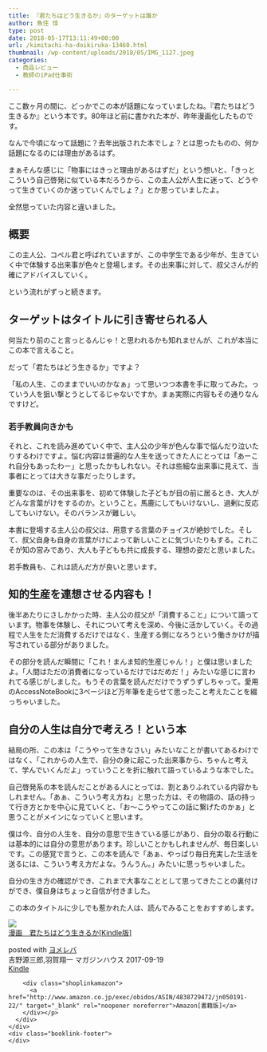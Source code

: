 ```yaml
---
title: 『君たちはどう生きるか』のターゲットは誰か
author: 魚住 惇
type: post
date: 2018-05-17T13:11:49+00:00
url: /kimitachi-ha-doikiruka-13460.html
thumbnail: /wp-content/uploads/2018/05/IMG_1127.jpeg
categories:
  - 商品レビュー
  - 教師のiPad仕事術

---
```

ここ数ヶ月の間に、どっかでこの本が話題になっていましたね。『君たちはどう生きるか』という本です。80年ほど前に書かれた本が、昨年漫画化したものです。

なんで今頃になって話題に？去年出版された本でしょ？とは思ったものの、何か話題になるのには理由があるはず。

まぁそんな感じに「物事にはきっと理由があるはずだ」という想いと、「きっとこういう自己啓発に似ている本だろうから、この主人公が人生に迷って、どうやって生きていくのか迷っていくんでしょ？」とか思っていましたよ。

全然思っていた内容と違いました。

## 概要

この主人公、コペル君と呼ばれていますが、この中学生である少年が、生きていく中で体験する出来事が色々と登場します。その出来事に対して、叔父さんが的確にアドバイスしていく。

という流れがずっと続きます。

## ターゲットはタイトルに引き寄せられる人

何当たり前のこと言っとるんじゃ！と思われるかも知れませんが、これが本当にこの本で言えること。

だって「君たちはどう生きるか」ですよ？

「私の人生、このままでいいのかなぁ」って思いつつ本書を手に取ってみた。っていう人を狙い撃とうとしてるじゃないですか。まぁ実際に内容もその通りなんですけど。

### 若手教員向きかも

それと、これを読み進めていく中で、主人公の少年が色んな事で悩んだり泣いたりするわけですよ。悩む内容は普遍的な人生を送ってきた人にとっては「あーこれ自分もあったわー」と思ったかもしれない。それは些細な出来事に見えて、当事者にとっては大きな事だったりします。

重要なのは、その出来事を、初めて体験した子どもが目の前に居るとき、大人がどんな言葉がけをするのか。ということ。馬鹿にしてもいけないし、過剰に反応してもいけない。そのバランスが難しい。

本書に登場する主人公の叔父は、用意する言葉のチョイスが絶妙でした。そして、叔父自身も自身の言葉がけによって新しいことに気づいたりもする。これこそが知の営みであり、大人も子どもも共に成長する、理想の姿だと思いました。

若手教員も、これは読んだ方が良いと思います。

## 知的生産を連想させる内容も！

後半あたりにさしかかった時、主人公の叔父が「消費すること」について語っています。物事を体験し、それについて考えを深め、今後に活かしていく。その過程で人生をただ消費するだけではなく、生産する側になろうという働きかけが描写されている部分がありました。

その部分を読んだ瞬間に「これ！まんま知的生産じゃん！」と僕は思いましたよ。「人間はただの消費者になっているだけではだめだ！」みたいな感じに言われてる感じがしました。もうその言葉を読んだだけでうずうずしちゃって。愛用のAccessNoteBookに3ページほど万年筆を走らせて思ったこと考えたことを綴っちゃいました。

## 自分の人生は自分で考えろ！という本

結局の所、この本は「こうやって生きなさい」みたいなことが書いてあるわけではなく、「これからの人生で、自分の身に起こった出来事から、ちゃんと考えて、学んでいくんだよ」っていうことを折に触れて語っているような本でした。

自己啓発系の本を読んだことがある人にとっては、割とありふれている内容かもしれません。「あぁ、こういう考え方ね」と思った方は、その物語の、話の持って行き方とかを中心に見ていくと、「お〜こうやってこの話に繋げたのかぁ」と思うことがメインになっていくと思います。

僕は今、自分の人生を、自分の意思で生きている感じがあり、自分の取る行動には基本的には自分の意思があります。珍しいことかもしれませんが、毎日楽しいです。この感覚で言うと、この本を読んで「あぁ、やっぱり毎日充実した生活を送るには、こういう考え方だよな。うんうん。」みたいに思っちゃいました。

自分の生き方の確認ができ、これまで大事なこととして思ってきたことの裏付けができ、僕自身はちょっと自信が付きました。

この本のタイトルに少しでも惹かれた人は、読んでみることをおすすめします。

<div class="cstmreba">
  <div class="booklink-box">
    <div class="booklink-image">
      <a href="http://www.amazon.co.jp/exec/obidos/asin/B075QYT6KK/jn050191-22/" target="_blank" rel="noopener noreferrer"><img decoding="async" src="https://images-fe.ssl-images-amazon.com/images/I/612DQcNhseL._SL160_.jpg" style="border: none;" /></a>
    </div>
    <div class="booklink-info">
      <div class="booklink-name">
        <a href="http://www.amazon.co.jp/exec/obidos/asin/B075QYT6KK/jn050191-22/" target="_blank" rel="noopener noreferrer">漫画　君たちはどう生きるか[Kindle版]</a></p>
        <div class="booklink-powered-date">
          posted with <a href="https://yomereba.com" rel="nofollow noopener noreferrer" target="_blank">ヨメレバ</a>
        </div>
      </div>
      <div class="booklink-detail">
        吉野源三郎,羽賀翔一 マガジンハウス 2017-09-19
      </div>
      <div class="booklink-link2">
        <div class="shoplinkkindle">
          <a href="http://www.amazon.co.jp/exec/obidos/ASIN/B075QYT6KK/jn050191-22/" target="_blank" rel="noopener noreferrer">Kindle</a>
        </div>
        
        <div class="shoplinkamazon">
          <a href="http://www.amazon.co.jp/exec/obidos/ASIN/4838729472/jn050191-22/" target="_blank" rel="noopener noreferrer">Amazon[書籍版]</a>
        </div></p>
      </div>
    </div>
    <div class="booklink-footer">
    </div>
  </div>
</div>